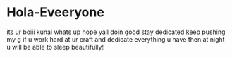 # Hola-Eveeryone
its ur boiii kunal
whats up hope yall doin good 
stay dedicated 
keep pushing my g
if u work hard at ur craft and dedicate everything u have then at night u will be able to sleep beautifully! 
